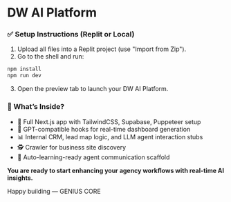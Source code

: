 # DW AI Platform

### ✅ Setup Instructions (Replit or Local)

1. Upload all files into a Replit project (use "Import from Zip").
2. Go to the shell and run:
```bash
npm install
npm run dev
```
3. Open the preview tab to launch your DW AI Platform.

### 🧠 What’s Inside?

- 🚀 Full Next.js app with TailwindCSS, Supabase, Puppeteer setup
- 🤖 GPT-compatible hooks for real-time dashboard generation
- 📊 Internal CRM, lead map logic, and LLM agent interaction stubs
- 🕵️ Crawler for business site discovery
- 🧬 Auto-learning-ready agent communication scaffold

**You are ready to start enhancing your agency workflows with real-time AI insights.**

Happy building — GENIUS CORE
